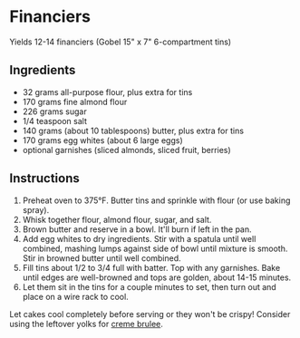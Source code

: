 # Financiers

Yields 12-14 financiers (Gobel 15" x 7" 6-compartment tins)

## Ingredients

- 32 grams all-purpose flour, plus extra for tins
- 170 grams fine almond flour
- 226 grams sugar
- 1/4 teaspoon salt
- 140 grams (about 10 tablespoons) butter, plus extra for tins
- 170 grams egg whites (about 6 large eggs)
- optional garnishes (sliced almonds, sliced fruit, berries)

## Instructions

1. Preheat oven to 375°F. Butter tins and sprinkle with flour (or use baking spray).
2. Whisk together flour, almond flour, sugar, and salt.
3. Brown butter and reserve in a bowl. It'll burn if left in the pan.
4. Add egg whites to dry ingredients. Stir with a spatula until well combined, mashing lumps against side of bowl until mixture is smooth. Stir in browned butter until well combined.
5. Fill tins about 1/2 to 3/4 full with batter. Top with any garnishes. Bake until edges are well-browned and tops are golden, about 14-15 minutes.
6. Let them sit in the tins for a couple minutes to set, then turn out and place on a wire rack to cool.

Let cakes cool completely before serving or they won't be crispy! Consider using the leftover yolks for [creme brulee](creme-brulee.md).
